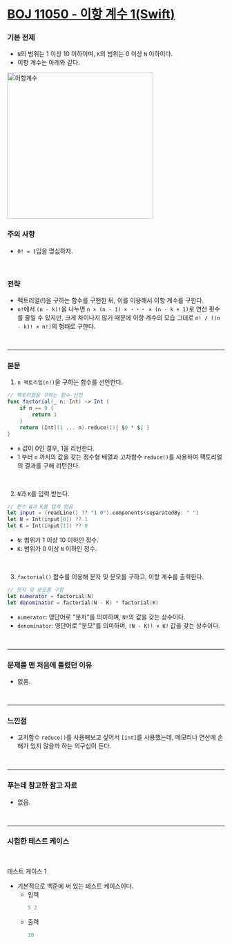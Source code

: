 # [BOJ 11050 - 이항 계수 1(Swift)](https://www.acmicpc.net/problem/11050)

### 기본 전제<br/>
 - `N`의 범위는 1 이상 10 이하이며, `K`의 범위는 0 이상 `N` 이하이다.<br/>
 - 이항 계수는 아래와 같다.<br/>
 <img width="338" alt="이항계수" src="https://github.com/user-attachments/assets/e84c4830-f662-484e-ba43-2d924e013c0a">
<br/>

### 주의 사항<br/>
 - `0! = 1`임을 명심하자.<br/>
<br/>

### 전략<br/>
 - 펙토리얼(!)을 구하는 함수를 구현한 뒤, 이를 이용해서 이항 계수를 구한다.<br/>
 - `n!`에서 `(n - k)!`을 나누면 `n × (n - 1) × ・・・ × (n - k + 1)`로 연산 횟수를 줄일 수 있지만, 크게 차이나지 않기 때문에 이항 계수의 모습 그대로 `n! / ((n - k)! × n!)`의 형태로 구한다.<br/>
<br/>

---
### 본문<br/>

1. `n 팩토리얼(n!)`을 구하는 함수를 선언한다.<br/>
```Swift
// 팩토리얼을 구하는 함수 선언
func factorial(_ n: Int) -> Int {
    if n == 0 {
        return 1
    }
    return [Int](1 ... n).reduce(1){ $0 * $1 }
}
```
 - `n` 값이 0인 경우, 1을 리턴한다.<br/>
 - 1 부터 `n` 까지의 값을 갖는 정수형 배열과 고차함수 `reduce()`를 사용하여 팩토리얼의 결과를 구해 리턴한다.<br/>
 <br/>

2. `N`과 `K`를 입력 받는다.<br/>
```Swift
// 변수 N과 K를 입력 받음
let input = (readLine() ?? "1 0").components(separatedBy: " ")
let N = Int(input[0]) ?? 1
let K = Int(input[1]) ?? 0
```
 - `N`: 범위가 1 이상 10 이하인 정수.<br/>
 - `K`: 범위가 0 이상 `N` 이하인 정수.<br/>
 <br/>

3. `factorial()` 함수를 이용해 분자 및 분모를 구하고, 이항 계수를 출력한다.<br/>
```Swift
// 분자 및 분모를 구함
let numerator = factorial(N)
let denominator = factorial(N - K) * factorial(K)
```
 - `numerator`: 영단어로 "분자"를 의미하며, `N!`의 값을 갖는 상수이다.<br/>
 - `denominator`: 영단어로 "분모"를 의미하며, `(N - K)! × K!` 값을 갖는 상수이다.<br/>
<br/>

---
### 문제를 맨 처음에 틀렸던 이유<br/>
- 없음.<br/>
<br/>

---
### 느낀점<br/>
- 고차함수 `reduce()`를 사용해보고 싶어서 `[Int]`를 사용했는데, 메모리나 연산에 손해가 있지 않을까 하는 의구심이 든다.<br/>
<br/>

--- 
### 푸는데 참고한 참고 자료<br/>
- 없음.<br/>
<br/>

---
### 시험한 테스트 케이스
<br/>

테스트 케이스 1<br/>
- 기본적으로 백준에 써 있는 테스트 케이스이다.<br/>
    - 입력
        ```Swift
        5 2
        ```
    - 출력
        ```Swift
        10
        ```
<br/>
